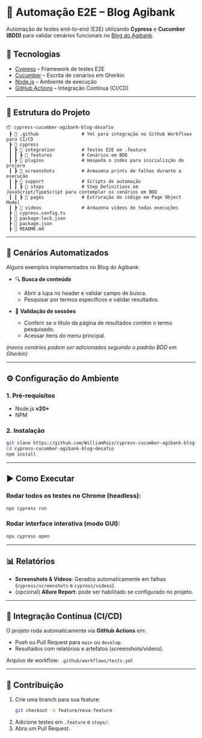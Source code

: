 # 📌 Automação E2E – Blog Agibank  
Automação de testes end-to-end (E2E) utilizando **Cypress** e **Cucumber (BDD)** para validar cenários funcionais no [Blog do Agibank](https://blog.agibank.com.br/).  

## 🚀 Tecnologias  
- [Cypress](https://www.cypress.io/) – Framework de testes E2E  
- [Cucumber](https://cucumber.io/) – Escrita de cenários em Gherkin  
- [Node.js](https://nodejs.org/) – Ambiente de execução  
- [GitHub Actions](https://github.com/features/actions) – Integração Contínua (CI/CD)  

---

## 📂 Estrutura do Projeto  
```
📦 cypress-cucumber-agibank-blog-desafio
 ┣ 📂 .github                # Yml para integração no Github Workflows para CI/CD
 ┣ 📂 cypress
 ┃ ┣ 📂 integration          # Testes E2E em .feature
 ┃ ┃ ┣ 📂 features           # Cenários em BDD
 ┃ ┣ 📂 plugins              # Hospeda o index para inicializção do projero 
 ┃ ┣ 📂 screenshots          # Armazena prints de falhas durante a execução
 ┃ ┣ 📂 support              # Scripts de automação
 ┃ ┃ ┣ 📂 steps              # Step Definitions em JavaScript/TypeScript para contemplar os cenários em BDD
 ┃ ┃ ┣ 📂 pages              # Estruração do código em Page Object Model
 ┃ ┣ 📂 videos               # Armazena vídeos de todas execuções
 ┣ 📜 cypress.config.ts
 ┣ 📜 package-lock.json
 ┣ 📜 package.json
 ┣ 📜 README.md
```

---

## 🧪 Cenários Automatizados  
Alguns exemplos implementados no Blog do Agibank:

- 🔍 **Busca de conteúdo**  
  - Abrir a lupa no header e validar campo de busca.  
  - Pesquisar por termos específicos e validar resultados.  

- 📄 **Validação de sessões**  
  - Conferir se o título da página de resultados contém o termo pesquisado.  
  - Acessar itens do menu principal.  

*(novos cenários podem ser adicionados seguindo o padrão BDD em Gherkin)*

---

## ⚙️ Configuração do Ambiente  

### 1. Pré-requisitos  
- Node.js **v20+**  
- NPM  

### 2. Instalação  
```bash
git clone https://github.com/WilliamRuiz/cypress-cucumber-agibank-blog-desafio.git
cd cypress-cucumber-agibank-blog-desafio
npm install
```

---

## ▶️ Como Executar  

### Rodar todos os testes no Chrome (headless):  
```bash
npx cypress run
```

### Rodar interface interativa (modo GUI):  
```bash
npx cypress open
```

---

## 📊 Relatórios  

- **Screenshots & Videos**: Gerados automaticamente em falhas (`cypress/screenshots` e `cypress/videos`).  
- (opcional) **Allure Report**: pode ser habilitado se configurado no projeto.  

---

## 🔄 Integração Contínua (CI/CD)  
O projeto roda automaticamente via **GitHub Actions** em:  
- Push ou Pull Request para `main` ou `develop`.  
- Resultados com relatórios e artefatos (screenshots/videos).  

Arquivo de workflow: `.github/workflows/tests.yml`  

---

## 🤝 Contribuição  
1. Crie uma branch para sua feature:  
   ```bash
   git checkout -b feature/nova-feature
   ```  
2. Adicione testes em `.feature` e `steps/`.  
3. Abra um Pull Request.  